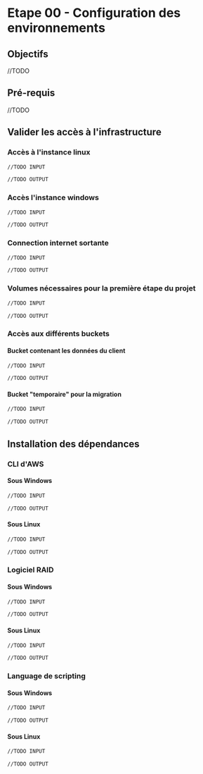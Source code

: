 # Etape 00 - Configuration des environnements

## Objectifs

//TODO

## Pré-requis

//TODO

## Valider les accès à l'infrastructure

### Accès à l'instance linux

```bash
//TODO INPUT
```

```bash
//TODO OUTPUT
```

### Accès l'instance windows

```bash
//TODO INPUT
```

```bash
//TODO OUTPUT
```

### Connection internet sortante

```bash
//TODO INPUT
```

```bash
//TODO OUTPUT
```

### Volumes nécessaires pour la première étape du projet

```bash
//TODO INPUT
```

```bash
//TODO OUTPUT
```

### Accès aux différents buckets

#### Bucket contenant les données du client

```bash
//TODO INPUT
```

```bash
//TODO OUTPUT
```

#### Bucket "temporaire" pour la migration

```bash
//TODO INPUT
```

```bash
//TODO OUTPUT
```

## Installation des dépendances

### CLI d'AWS

#### Sous Windows

```bash
//TODO INPUT
```

```bash
//TODO OUTPUT
```

#### Sous Linux

```bash
//TODO INPUT
```

```bash
//TODO OUTPUT
```

### Logiciel RAID

#### Sous Windows

```bash
//TODO INPUT
```

```bash
//TODO OUTPUT
```

#### Sous Linux

```bash
//TODO INPUT
```

```bash
//TODO OUTPUT
```

### Language de scripting

#### Sous Windows

```bash
//TODO INPUT
```

```bash
//TODO OUTPUT
```

#### Sous Linux

```bash
//TODO INPUT
```

```bash
//TODO OUTPUT
```
